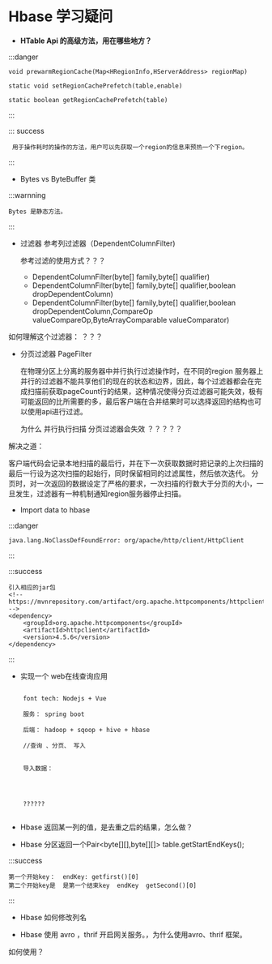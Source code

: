 # Hbase  学习疑问

*  **HTable Api 的高级方法，用在哪些地方？**

:::danger

    void prewarmRegionCache(Map<HRegionInfo,HServerAddress> regionMap)
    
    static void setRegionCachePrefetch(table,enable)
    
    static boolean getRegionCachePrefetch(table)

:::

::: success

	 用于操作耗时的操作的方法，用户可以先获取一个region的信息来预热一个下region。
	 
:::


* Bytes vs  ByteBuffer 类

:::warnning

    Bytes 是静态方法。

:::

* 过滤器 参考列过滤器（DependentColumnFilter)

	参考过滤的使用方式？？？
	
	* DependentColumnFilter(byte[] family,byte[] qualifier)
	* DependentColumnFilter(byte[] family,byte[] qualifier,boolean dropDependentColumn)
	* DependentColumnFilter(byte[] family,byte[] qualifier,boolean 
dropDependentColumn,CompareOp valueCompareOp,ByteArrayComparable valueComparator)

如何理解这个过滤器：
？？？

* 分页过滤器 PageFilter

   在物理分区上分离的服务器中并行执行过滤操作时，在不同的region 服务器上并行的过滤器不能共享他们的现在的状态和边界，因此，每个过滤器都会在完成扫描前获取pageCount行的结果，这种情况使得分页过滤器可能失效，极有可能返回的比所需要的多，最后客户端在合并结果时可以选择返回的结构也可以使用api进行过滤。
   
   为什么 并行执行扫描 分页过滤器会失效 ？？？？？
   
解决之道：

   客户端代码会记录本地扫描的最后行，并在下一次获取数据时把记录的上次扫描的最后一行设为这次扫描的起始行，同时保留相同的过滤属性，然后依次迭代。
   分页时，对一次返回的数据设定了严格的要求，一次扫描的行数大于分页的大小，一旦发生，过滤器有一种机制通知region服务器停止扫描。
   
* Import data to hbase


:::danger

    java.lang.NoClassDefFoundError: org/apache/http/client/HttpClient
    
:::

:::success

	引入相应的jar包
	<!-- https://mvnrepository.com/artifact/org.apache.httpcomponents/httpclient -->
    <dependency>
        <groupId>org.apache.httpcomponents</groupId>
        <artifactId>httpclient</artifactId>
        <version>4.5.6</version>
    </dependency>
    
:::


* 实现一个 web在线查询应用

```
  
    font tech: Nodejs + Vue
    
    服务： spring boot
    
    后端： hadoop + sqoop + hive + hbase
    
    //查询 、分页、 写入
  
```
```
    导入数据：

    

```
    

````

    ??????
    
````
   

* Hbase 返回某一列的值，是去重之后的结果，怎么做？

* Hbase 分区返回一个Pair<byte[][],byte[][]>  table.getStartEndKeys();

:::success

	第一个开始key：  endKey: getfirst()[0]
	第二个开始key是  是第一个结束key  endKey  getSecond()[0]
	
:::

* Hbase 如何修改列名


* Hbase 使用 avro ，thrif 开启网关服务。，为什么使用avro、thrif 框架。

如何使用？


